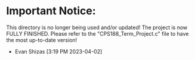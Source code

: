 # Important Notice:

This directory is no longer being used and/or updated! The project is now FULLY FINISHED. Please refer to the "CPS188_Term_Project.c" file to have the most up-to-date version!

- Evan Shizas [3:19 PM 2023-04-02]
